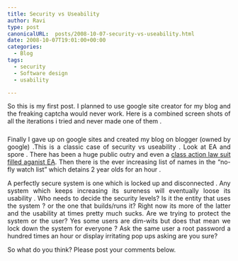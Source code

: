 ```yaml
---
title: Security vs Useability
author: Ravi
type: post
canonicalURL:  posts/2008-10-07-security-vs-useability.html
date: 2008-10-07T19:01:00+00:00
categories:
  - Blog
tags:
  - security
  - Software design
  - usability

---
```

<div style="text-align: justify;">
  So this is my first post. I planned to use google site creator for my blog and the freaking captcha would never work. Here is a combined screen shots of all the iterations i tried and never made one of them .</p> 
  
  <p>
    <a href="http://1.bp.blogspot.com/_Mvi_bw5RNwk/SOu8OYHCL7I/AAAAAAAACXI/XxpeY4ERPpM/s1600-h/captchas.jpg" onblur="try {parent.deselectBloggerImageGracefully();} catch(e) {}"><img id="BLOGGER_PHOTO_ID_5254500345433960370" style="margin: 0px auto 10px; display: block; text-align: center; cursor: pointer;" src="http://1.bp.blogspot.com/_Mvi_bw5RNwk/SOu8OYHCL7I/AAAAAAAACXI/XxpeY4ERPpM/s400/captchas.jpg" border="0" alt="" /></a>Finally I gave up on google sites and created my blog on blogger (owned by google) .This is a classic case of security vs useability . Look at EA and spore . There has been a huge public outry and even a <a href="http://www.videogamer.com/news/25-09-2008-9459.html">class action law suit filled aganist EA</a>. Then there is the ever increasing list of names in the &#8220;no-fly watch list&#8221; which detains 2 year olds for an hour .
  </p>
  
  <p>
    A perfectly secure system is one which is locked up and disconnected . Any system which keeps increasing its sureness will eventually loose its usability . Who needs to decide the security levels? Is it the entity that uses the system ? or the one that builds/runs it? Right now its more of the latter and the usability at times pretty much sucks. Are we trying to protect the system or the user? Yes some users are dim-wits but does that mean we lock down the system for everyone ? Ask the same user a root password a hundred times an hour or display irritating pop ups asking are you sure?
  </p>
  
  <p>
    So what do you think? Please post your comments below.
  </p>
</div>